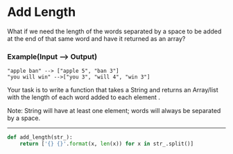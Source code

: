 # Add Length

What if we need the length of the words separated by a space to be added at the end of that same word and have it returned as an array?

### Example(Input --> Output)

```
"apple ban" --> ["apple 5", "ban 3"]
"you will win" -->["you 3", "will 4", "win 3"]
```
Your task is to write a function that takes a String and returns an Array/list with the length of each word added to each element .

Note: String will have at least one element; words will always be separated by a space.

---

```py
def add_length(str_):
    return ['{} {}'.format(x, len(x)) for x in str_.split()]
```
